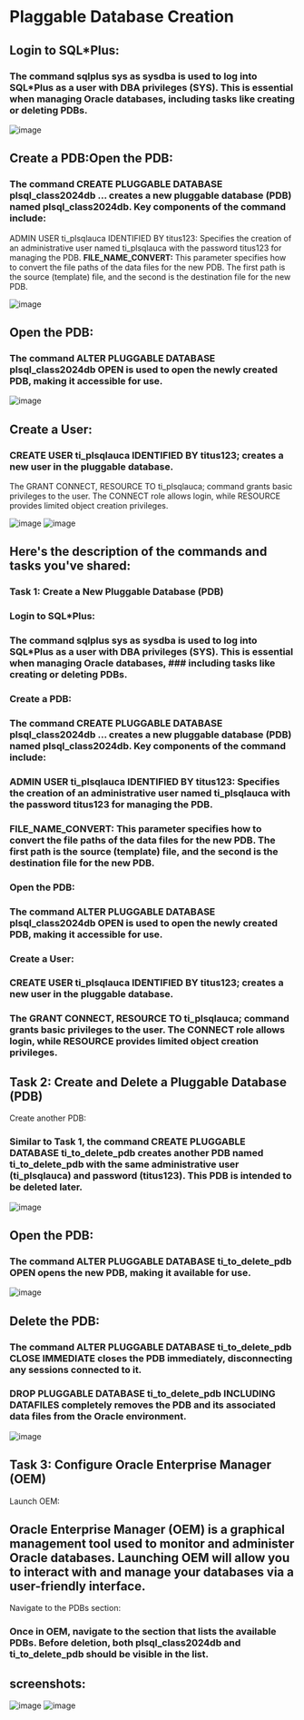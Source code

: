 # Plaggable Database Creation

## Login to SQL*Plus:

### The command sqlplus sys as sysdba is used to log into SQL*Plus as a user with DBA privileges (SYS). This is essential when managing Oracle databases, including tasks like creating or deleting PDBs.

![image](https://github.com/user-attachments/assets/9af3bdee-834e-4196-b7a0-caa15360afa8)

## **Create a PDB:Open the PDB:**

### The command CREATE PLUGGABLE DATABASE plsql_class2024db ... creates a new pluggable database (PDB) named plsql_class2024db. Key components of the command include:
ADMIN USER ti_plsqlauca IDENTIFIED BY titus123: Specifies the creation of an administrative user named ti_plsqlauca with the password titus123 for managing the PDB.
**FILE_NAME_CONVERT:** This parameter specifies how to convert the file paths of the data files for the new PDB. The first path is the source (template) file, and the second is the destination file for the new PDB.

![image](https://github.com/user-attachments/assets/d48bb171-eb5b-41d1-950f-a3c3617ff023)

## **Open the PDB:**

### The command ALTER PLUGGABLE DATABASE plsql_class2024db OPEN is used to open the newly created PDB, making it accessible for use.
![image](https://github.com/user-attachments/assets/e4a5574f-2984-4dc6-8df4-ec7e381e4b61)

## Create a User:

### CREATE USER ti_plsqlauca IDENTIFIED BY titus123; creates a new user in the pluggable database.
The GRANT CONNECT, RESOURCE TO ti_plsqlauca; command grants basic privileges to the user. The CONNECT role allows login, while RESOURCE provides limited object creation privileges.

![image](https://github.com/user-attachments/assets/6f0b9d76-c703-406b-8df2-1cd60bf3aa3a)
![image](https://github.com/user-attachments/assets/62ef84a5-6925-4025-8470-7371f5e9d0a3)


## Here's the description of the commands and tasks you've shared:

### **Task 1:** Create a New Pluggable Database (PDB)
### Login to SQL*Plus:

### The command sqlplus sys as sysdba is used to log into SQL*Plus as a user with DBA privileges (SYS). This is essential when managing Oracle databases, ### including tasks like creating or deleting PDBs.
### **Create a PDB:**

### The command CREATE PLUGGABLE DATABASE plsql_class2024db ... creates a new pluggable database (PDB) named plsql_class2024db. Key components of the command include:
### ADMIN USER ti_plsqlauca IDENTIFIED BY titus123: Specifies the creation of an administrative user named ti_plsqlauca with the password titus123 for managing the PDB.
### **FILE_NAME_CONVERT:** This parameter specifies how to convert the file paths of the data files for the new PDB. The first path is the source (template) file, and the second is the destination file for the new PDB.
### Open the PDB:

### The command ALTER PLUGGABLE DATABASE plsql_class2024db OPEN is used to open the newly created PDB, making it accessible for use.
### Create a User:

### CREATE USER ti_plsqlauca IDENTIFIED BY titus123; creates a new user in the pluggable database.
### The GRANT CONNECT, RESOURCE TO ti_plsqlauca; command grants basic privileges to the user. The CONNECT role allows login, while RESOURCE provides limited object creation privileges.
## **Task 2:** Create and Delete a Pluggable Database (PDB)
Create another PDB:

### Similar to Task 1, the command CREATE PLUGGABLE DATABASE ti_to_delete_pdb creates another PDB named ti_to_delete_pdb with the same administrative user (ti_plsqlauca) and password (titus123). This PDB is intended to be deleted later.
![image](https://github.com/user-attachments/assets/3cf2d4ef-ca31-4789-bf92-07e7987848c5)

## **Open the PDB:**

### The command ALTER PLUGGABLE DATABASE ti_to_delete_pdb OPEN opens the new PDB, making it available for use.
![image](https://github.com/user-attachments/assets/e761eb14-4ae4-48cd-8ad2-af91cb951461)

## **Delete the PDB:**

### The command ALTER PLUGGABLE DATABASE ti_to_delete_pdb CLOSE IMMEDIATE closes the PDB immediately, disconnecting any sessions connected to it.
### DROP PLUGGABLE DATABASE ti_to_delete_pdb INCLUDING DATAFILES completely removes the PDB and its associated data files from the Oracle environment.
![image](https://github.com/user-attachments/assets/935a9734-c135-4046-857e-21334e46903b)

## **Task 3:** Configure Oracle Enterprise Manager (OEM)
Launch OEM:

## Oracle Enterprise Manager (OEM) is a graphical management tool used to monitor and administer Oracle databases. Launching OEM will allow you to interact with and manage your databases via a user-friendly interface.
Navigate to the PDBs section:

### Once in OEM, navigate to the section that lists the available PDBs. Before deletion, both plsql_class2024db and ti_to_delete_pdb should be visible in the list.

## screenshots:

![image](https://github.com/user-attachments/assets/f0390ea2-e566-4f60-b17a-660f342324d1)
![image](https://github.com/user-attachments/assets/091b4718-93eb-4894-9381-2231f499bbf5)





